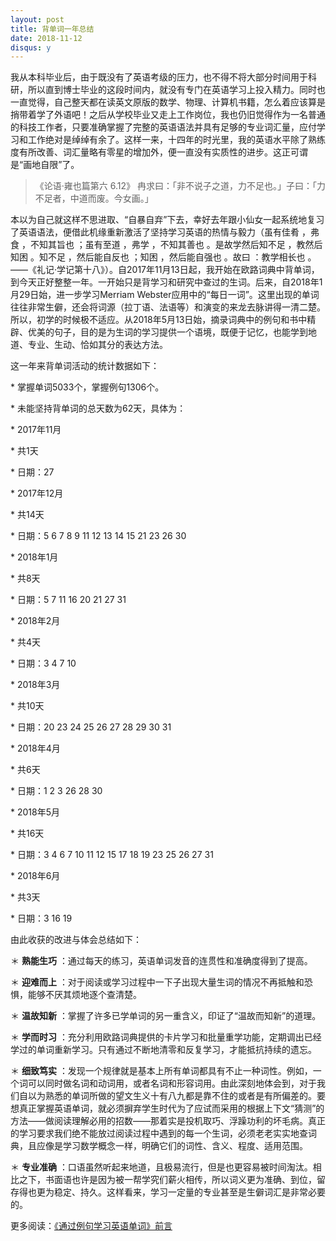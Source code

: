 ```yaml
---
layout: post
title: 背单词一年总结
date: 2018-11-12
disqus: y
---
```


我从本科毕业后，由于既没有了英语考级的压力，也不得不将大部分时间用于科研，所以直到博士毕业的这段时间内，就没有专门在英语学习上投入精力。同时也一直觉得，自己整天都在读英文原版的数学、物理、计算机书籍，怎么着应该算是捎带着学了外语吧！之后从学校毕业又走上工作岗位，我也仍旧觉得作为一名普通的科技工作者，只要准确掌握了完整的英语语法并具有足够的专业词汇量，应付学习和工作绝对是绰绰有余了。这样一来，十四年的时光里，我的英语水平除了熟练度有所改善、词汇量略有零星的增加外，便一直没有实质性的进步。这正可谓是“画地自限”了。

> 《论语·雍也篇第六 6.12》 冉求曰：「非不说子之道，力不足也。」子曰：「力不足者，中道而废。今女画。」

本以为自己就这样不思进取、“自暴自弃”下去，幸好去年跟小仙女一起系统地复习了英语语法，便借此机缘重新激活了坚持学习英语的热情与毅力（虽有佳肴 ，弗食 ，不知其旨也 ；虽有至道 ，弗学 ，不知其善也 。是故学然后知不足 ，教然后知困 。知不足 ，然后能自反也 ；知困 ，然后能自强也 。故曰 ：教学相长也 。——《礼记·学记第十八》）。自2017年11月13日起，我开始在欧路词典中背单词，到今天正好整整一年。一开始只是背学习和研究中查过的生词。后来，自2018年1月29日始，进一步学习Merriam Webster应用中的“每日一词”。这里出现的单词往往非常生僻，还会将词源（拉丁语、法语等）和演变的来龙去脉讲得一清二楚。所以，初学的时候极不适应。从2018年5月13日始，摘录词典中的例句和书中精辟、优美的句子，目的是为生词的学习提供一个语境，既便于记忆，也能学到地道、专业、生动、恰如其分的表达方法。

这一年来背单词活动的统计数据如下：

\* 掌握单词5033个，掌握例句1306个。

\* 未能坚持背单词的总天数为62天，具体为：

\* 2017年11月

\* 共1天

\* 日期：27

\* 2017年12月

\* 共14天

\* 日期：5 6 7 8 9 11 12 13 14 15 21 23 26 30

\* 2018年1月

\* 共8天

\* 日期：5 7 11 16 20 21 27 31

\* 2018年2月

\* 共4天

\* 日期：3 4 7 10

\* 2018年3月

\* 共10天

\* 日期：20 23 24 25 26 27 28 29 30 31

\* 2018年4月

\* 共6天

\* 日期：1 2 3 26 28 30

\* 2018年5月

\* 共16天

\* 日期：3 4 6 7 10 11 12 15 17 18 19 23 25 26 27 31

\* 2018年6月

\* 共3天

\* 日期：3 16 19

由此收获的改进与体会总结如下：

＊ **熟能生巧** ：通过每天的练习，英语单词发音的连贯性和准确度得到了提高。

＊ **迎难而上** ：对于阅读或学习过程中一下子出现大量生词的情况不再抵触和恐惧，能够不厌其烦地逐个查清楚。

＊ **温故知新** ：掌握了许多已学单词的另一重含义，印证了“温故而知新”的道理。

＊ **学而时习** ：充分利用欧路词典提供的卡片学习和批量重学功能，定期调出已经学过的单词重新学习。只有通过不断地清零和反复学习，才能抵抗持续的遗忘。

＊ **细致笃实** ：发现一个规律就是基本上所有单词都具有不止一种词性。例如，一个词可以同时做名词和动词用，或者名词和形容词用。由此深刻地体会到，对于我们自以为熟悉的单词所做的望文生义十有八九都是靠不住的或者是有所偏差的。要想真正掌握英语单词，就必须摒弃学生时代为了应试而采用的根据上下文“猜测”的方法——做阅读理解必用的招数——那着实是投机取巧、浮躁功利的坏毛病。真正的学习要求我们绝不能放过阅读过程中遇到的每一个生词，必须老老实实地查词典，且应像是学习数学概念一样，明确它们的词性、含义、程度、适用范围。

＊ **专业准确** ：口语虽然听起来地道，且极易流行，但是也更容易被时间淘汰。相比之下，书面语也许是因为被一帮学究们薪火相传，所以词义更为准确、到位，留存得也更为稳定、持久。这样看来，学习一定量的专业甚至是生僻词汇是非常必要的。

更多阅读：[《通过例句学习英语单词》前言](https://www.douban.com/note/749441069/)
